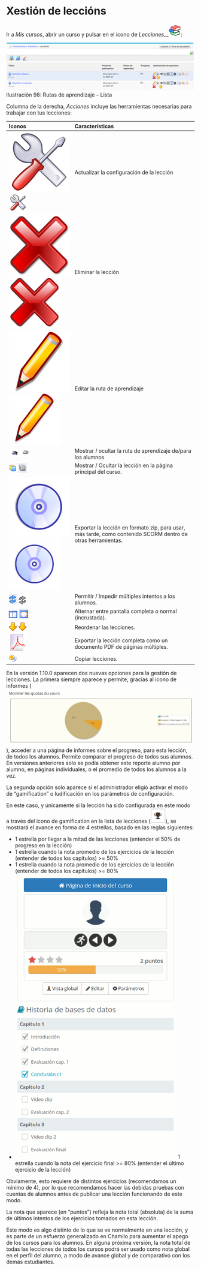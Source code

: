 # Xestión de leccións

Ir a _Mis cursos_, abrir un curso y pulsar en el icono de _Lecciones\_\__![](../../.gitbook/assets/graphics36%20%284%29.png):

![](../../.gitbook/assets/graficos81%20%282%29.png)Ilustración 98: Rutas de aprendizaje – Lista

Columna de la derecha, _Acciones_ incluye las herramientas necesarias para trabajar con tus lecciones:

| Iconos | Características |
| :--- | :--- |
| ![](../../.gitbook/assets/images101%20%282%29.svg)![](../../.gitbook/assets/images101%20%285%29.png) | Actualizar la configuración de la lección |
| ![](../../.gitbook/assets/images102%20%283%29.svg)![](../../.gitbook/assets/images102%20%288%29.png) | Eliminar la lección |
| ![](../../.gitbook/assets/graphics37%20%283%29.svg)![](../../.gitbook/assets/graphics37%20%285%29.png) | Editar la ruta de aprendizaje |
| ![](../../.gitbook/assets/images104%20%287%29.png) ![](../../.gitbook/assets/images105%20%287%29.png) | Mostrar / ocultar la ruta de aprendizaje de/para los alumnos |
| ![](../../.gitbook/assets/images106%20%287%29.png) ![](../../.gitbook/assets/images107%20%287%29.png) | Mostrar / Ocultar la lección en la página principal del curso. |
| ![](../../.gitbook/assets/images108%20%283%29.svg)![](../../.gitbook/assets/images108%20%288%29.png) | Exportar la lección en formato zip, para usar, más tarde, como contenido SCORM dentro de otras herramientas. |
| ![](../../.gitbook/assets/images109%20%287%29.png) ![](../../.gitbook/assets/images110%20%287%29.png) | Permitir / Impedir múltiples intentos a los alumnos. |
| ![](../../.gitbook/assets/graphics362%20%284%29.png) ![](../../.gitbook/assets/images111%20%287%29.png) | Alternar entre pantalla completa o normal \(incrustada\). |
| ![](../../.gitbook/assets/graphics39%20%284%29.png) ![](../../.gitbook/assets/graphics42%20%284%29.png) | Reordenar las lecciones. |
| ![](../../.gitbook/assets/images114%20%288%29.png) | Exportar la lección completa como un documento PDF de páginas múltiples. |
| ![](../../.gitbook/assets/graphics40%20%285%29.png) | Copiar lecciones. |

En la versión 1.10.0 aparecen dos nuevas opciones para la gestión de lecciones. La primera siempre aparece y permite, gracias al icono de informes \(![](../../.gitbook/assets/image52%20%283%29.png)\), acceder a una página de informes sobre el progreso, para esta lección, de todos los alumnos. Permite comparar el progreso de todos sus alumnos. En versiones anteriores solo se podía obtener este reporte alumno por alumno, en páginas individuales, o el promedio de todos los alumnos a la vez.

La segunda opción solo aparece si el administrador eligió activar el modo de “gamification” o ludificación en los parámetros de configuración.

En este caso, y únicamente si la lección ha sido configurada en este modo a través del icono de gamification en la lista de lecciones \(![](../../.gitbook/assets/image53%20%283%29.png)\), se mostrará el avance en forma de 4 estrellas, basado en las reglas siguientes:

* 1 estrella por llegar a la mitad de las lecciones \(entender el 50% de progreso en la lección\)
* 1 estrella cuando la nota promedio de los ejercicios de la lección \(entender de todos los capítulos\) &gt;= 50%
* 1 estrella cuando la nota promedio de los ejercicios de la lección \(entender de todos los capítulos\) &gt;= 80%
* ![](../../.gitbook/assets/image54%20%283%29.png)1 estrella cuando la nota del ejercicio final &gt;= 80% \(entender el último ejercicio de la lección\)

Obviamente, esto requiere de distintos ejercicios \(recomendamos un mínimo de 4\), por lo que recomendamos hacer las debidas pruebas con cuentas de alumnos antes de publicar una lección funcionando de este modo.

La nota que aparece \(en “puntos”\) refleja la nota total \(absoluta\) de la suma de últimos intentos de los ejercicios tomados en esta lección.

Este modo es algo distinto de lo que se ve normalmente en una lección, y es parte de un esfuerzo generalizado en Chamilo para aumentar el apego de los cursos para los alumnos. En alguna próxima versión, la nota total de todas las lecciones de todos los cursos podrá ser usado como nota global en el perfil del alumno, a modo de avance global y de comparativo con los demás estudiantes.

